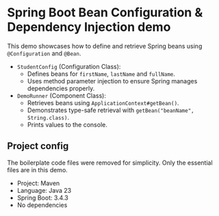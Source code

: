 # Spring Boot Bean Configuration & Dependency Injection demo

This demo showcases how to define and retrieve Spring beans using `@Configuration` and `@Bean`.

- `StudentConfig` (Configuration Class):
  - Defines beans for `firstName`, `lastName` and `fullName`.
  - Uses method parameter injection to ensure Spring manages dependencies properly.
- `DemoRunner` (Component Class):
  - Retrieves beans using `ApplicationContext#getBean()`.
  - Demonstrates type-safe retrieval with `getBean("beanName", String.class)`.
  - Prints values to the console.

## Project config

The boilerplate code files were removed for simplicity. Only the essential files are in this demo.

- Project: Maven
- Language: Java 23
- Spring Boot: 3.4.3
- No dependencies
